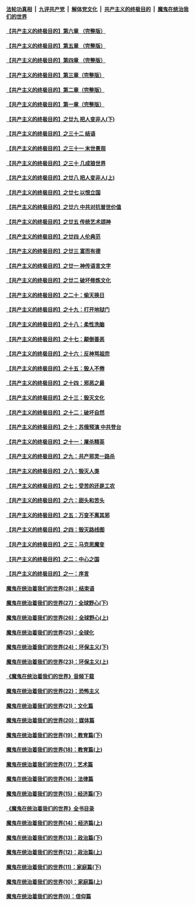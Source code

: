 ####  [法轮功真相](../../../../basic/blob/master/README.md?t=07091431) &nbsp;|&nbsp; [九评共产党](../../../../9ping.md/blob/master/README.md?t=07091431) &nbsp;|&nbsp; [解体党文化](../../../../jtdwh.md/blob/master/README.md?t=07091431)  &nbsp;|&nbsp; [共产主义的终极目的](../../../../gczydzjmd.md/blob/master/README.md?t=07091431) &nbsp;|&nbsp; [魔鬼在统治我们的世界](../../../../mgztzwmdsj.md/blob/master/README.md?t=07091431) 

#### [【共产主义的终极目的】第六章 （完整版）](../pages/nsc422/n11428913.md?t=07091431) 

#### [【共产主义的终极目的】第五章 （完整版）](../pages/nsc422/n11428912.md?t=07091431) 

#### [【共产主义的终极目的】第四章 （完整版）](../pages/nsc422/n11428907.md?t=07091431) 

#### [【共产主义的终极目的】第三章（完整版）](../pages/nsc422/n11428848.md?t=07091431) 

#### [【共产主义的终极目的】第二章（完整版）](../pages/nsc422/n11428831.md?t=07091431) 

#### [【共产主义的终极目的】第一章（完整版）](../pages/nsc422/n11417651.md?t=07091431) 

#### [【共产主义的终极目的】之廿九 把人变非人(下)](../pages/nsc422/n11344140.md?t=07091431) 

#### [【共产主义的终极目的】之三十二 结语](../pages/nsc422/n11360535.md?t=07091431) 

#### [【共产主义的终极目的】之三十一 末世景观](../pages/nsc422/n11351129.md?t=07091431) 

#### [【共产主义的终极目的】之三十 几成狼世界](../pages/nsc422/n11348280.md?t=07091431) 

#### [【共产主义的终极目的】之廿八 把人变非人(上)](../pages/nsc422/n11340492.md?t=07091431) 

#### [【共产主义的终极目的】之廿七 以恨立国](../pages/nsc422/n11336944.md?t=07091431) 

#### [【共产主义的终极目的】之廿六 中共对抗普世价值](../pages/nsc422/n11324785.md?t=07091431) 

#### [【共产主义的终极目的】之廿五 传统艺术颂神](../pages/nsc422/n11296396.md?t=07091431) 

#### [【共产主义的终极目的】之廿四 人伦典范](../pages/nsc422/n11296397.md?t=07091431) 

#### [【共产主义的终极目的】之廿三 富而有德](../pages/nsc422/n11283598.md?t=07091431) 

#### [【共产主义的终极目的】之廿一 神传语言文字](../pages/nsc422/n11263265.md?t=07091431) 

#### [【共产主义的终极目的】之廿二 破坏修炼文化](../pages/nsc422/n11245728.md?t=07091431) 

#### [【共产主义的终极目的】之二十：偷天换日](../pages/nsc422/n11238846.md?t=07091431) 

#### [【共产主义的终极目的】之十九：打开地狱门](../pages/nsc422/n11206376.md?t=07091431) 

#### [【共产主义的终极目的】之十八：柔性洗脑](../pages/nsc422/n11199994.md?t=07091431) 

#### [【共产主义的终极目的】之十七：颠倒善恶](../pages/nsc422/n11179782.md?t=07091431) 

#### [【共产主义的终极目的】之十六：反神骂祖宗](../pages/nsc422/n11166798.md?t=07091431) 

#### [【共产主义的终极目的】之十五：毁人不倦](../pages/nsc422/n11166792.md?t=07091431) 

#### [【共产主义的终极目的】之十四：邪恶之最](../pages/nsc422/n11150249.md?t=07091431) 

#### [【共产主义的终极目的】之十三：毁灭文化](../pages/nsc422/n11135227.md?t=07091431) 

#### [【共产主义的终极目的】之十二：破坏自然](../pages/nsc422/n11135214.md?t=07091431) 

#### [【共产主义的终极目的】之十：苏俄预演 中共登台](../pages/nsc422/n11118424.md?t=07091431) 

#### [【共产主义的终极目的】之十一：屠杀精英](../pages/nsc422/n11118442.md?t=07091431) 

#### [【共产主义的终极目的】之九：共产邪灵一路杀](../pages/nsc422/n11114139.md?t=07091431) 

#### [【共产主义的终极目的】之八：毁灭人类](../pages/nsc422/n11108503.md?t=07091431) 

#### [【共产主义的终极目的】之七：受苦的还是工农](../pages/nsc422/n11101809.md?t=07091431) 

#### [【共产主义的终极目的】之六：甜头和苦头](../pages/nsc422/n11096971.md?t=07091431) 

#### [【共产主义的终极目的】之五：万变不离其邪](../pages/nsc422/n11091285.md?t=07091431) 

#### [【共产主义的终极目的】之四：毁灭路线图](../pages/nsc422/n11086284.md?t=07091431) 

#### [【共产主义的终极目的】之三：马克思魔变](../pages/nsc422/n11061941.md?t=07091431) 

#### [【共产主义的终极目的】之二：中心之国](../pages/nsc422/n11047728.md?t=07091431) 

#### [【共产主义的终极目的】之一：序言](../pages/nsc422/n11086077.md?t=07091431) 

#### [魔鬼在统治着我们的世界(28)：结束语](../pages/nsc422/n10936246.md?t=07091431) 

#### [魔鬼在统治着我们的世界(27)：全球野心(下)](../pages/nsc422/n10928319.md?t=07091431) 

#### [魔鬼在统治着我们的世界(26)：全球野心(上)](../pages/nsc422/n10900318.md?t=07091431) 

#### [魔鬼在统治着我们的世界(25)：全球化](../pages/nsc422/n10788205.md?t=07091431) 

#### [魔鬼在统治着我们的世界(24)：环保主义(下)](../pages/nsc422/n10695307.md?t=07091431) 

#### [魔鬼在统治着我们的世界(23)：环保主义(上)](../pages/nsc422/n10688613.md?t=07091431) 

#### [《魔鬼在统治着我们的世界》音频下载](../pages/nsc422/n10635553.md?t=07091431) 

#### [魔鬼在统治着我们的世界(22)：恐怖主义](../pages/nsc422/n10614727.md?t=07091431) 

#### [魔鬼在统治着我们的世界(21)：文化篇](../pages/nsc422/n10597706.md?t=07091431) 

#### [魔鬼在统治着我们的世界(20)：媒体篇](../pages/nsc422/n10586579.md?t=07091431) 

#### [魔鬼在统治着我们的世界(19)：教育篇(下)](../pages/nsc422/n10564808.md?t=07091431) 

#### [魔鬼在统治着我们的世界(18)：教育篇(上)](../pages/nsc422/n10526970.md?t=07091431) 

#### [魔鬼在统治着我们的世界(17)：艺术篇](../pages/nsc422/n10499093.md?t=07091431) 

#### [魔鬼在统治着我们的世界(16)：法律篇](../pages/nsc422/n10485969.md?t=07091431) 

#### [魔鬼在统治着我们的世界(15)：经济篇(下)](../pages/nsc422/n10469975.md?t=07091431) 

#### [《魔鬼在统治着我们的世界》全书目录](../pages/nsc422/n10464261.md?t=07091431) 

#### [魔鬼在统治着我们的世界(14)：经济篇(上)](../pages/nsc422/n10457370.md?t=07091431) 

#### [魔鬼在统治着我们的世界(13)：政治篇(下)](../pages/nsc422/n10448270.md?t=07091431) 

#### [魔鬼在统治着我们的世界(12)：政治篇(上)](../pages/nsc422/n10444576.md?t=07091431) 

#### [魔鬼在统治着我们的世界(11)：家庭篇(下)](../pages/nsc422/n10440961.md?t=07091431) 

#### [魔鬼在统治着我们的世界(10)：家庭篇(上)](../pages/nsc422/n10435448.md?t=07091431) 

#### [魔鬼在统治着我们的世界(9)：信仰篇](../pages/nsc422/n10432159.md?t=07091431) 

